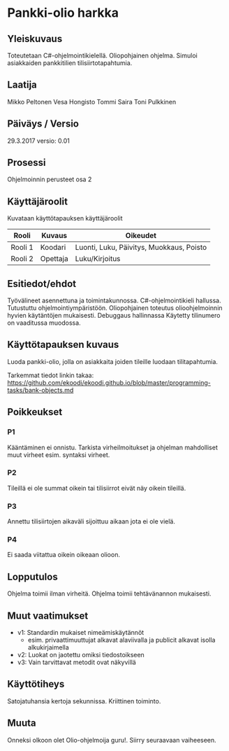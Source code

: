 # Pankki-olio harkka



## Yleiskuvaus 

Toteutetaan C#-ohjelmointikielellä. Oliopohjainen ohjelma. Simuloi asiakkaiden pankkitilien tilisiirtotapahtumia. 

## Laatija 

Mikko Peltonen
Vesa Hongisto
Tommi Saira
Toni Pulkkinen

## Päiväys / Versio 

29.3.2017
versio: 0.01

## Prosessi 

Ohjelmoinnin perusteet osa 2

## Käyttäjäroolit 

Kuvataan käyttötapauksen käyttäjäroolit

<table>
  <thead>
  <tr>
     <th>Rooli</th>
     <th>Kuvaus</th>
     <th>Oikeudet</th>
  </tr>
  </thead>
  <tbody>
  <tr>
      <td>Rooli 1</td>
      <td>Koodari</td>
      <td>Luonti, Luku, Päivitys, Muokkaus, Poisto</td>
  </tr>
  <tr>
      <td>Rooli 2</td>
      <td>Opettaja</td>
      <td>Luku/Kirjoitus</td>
  </tr>
  </tbody>
</table>

## Esitiedot/ehdot 

Työvälineet asennettuna ja toimintakunnossa.
C#-ohjelmointikieli hallussa.
Tutustuttu ohjelmointiympäristöön.
Oliopohjainen toteutus olioohjelmoinnin hyvien käytäntöjen mukaisesti.
Debuggaus hallinnassa
Käytetty tilinumero on vaaditussa muodossa.


## Käyttötapauksen kuvaus

Luoda pankki-olio, jolla on asiakkaita joiden tileille luodaan tilitapahtumia.

Tarkemmat tiedot linkin takaa:
https://github.com/ekoodi/ekoodi.github.io/blob/master/programming-tasks/bank-objects.md



## Poikkeukset

### P1

Kääntäminen ei onnistu. Tarkista virheilmoitukset ja ohjelman mahdolliset muut virheet esim. syntaksi virheet.

### P2 

Tileillä ei ole summat oikein tai tilisiirrot eivät näy oikein tileillä. 

### P3

Annettu tilisiirtojen aikaväli sijoittuu aikaan jota ei ole vielä.

### P4

Ei saada viitattua oikein oikeaan olioon.

## Lopputulos 

Ohjelma toimii ilman virheitä.
Ohjelma toimii tehtävänannon mukaisesti. 


## Muut vaatimukset

* v1: Standardin mukaiset nimeämiskäytännöt
  - esim. privaattimuuttujat alkavat alaviivalla ja publicit alkavat isolla alkukirjaimella
* v2: Luokat on jaotettu omiksi tiedostoikseen
* v3: Vain tarvittavat metodit ovat näkyvillä

## Käyttötiheys 

Satojatuhansia kertoja sekunnissa. Kriittinen toiminto. 

## Muuta 

Onneksi olkoon olet Olio-ohjelmoija guru!. Siirry seuraavaan vaiheeseen.

